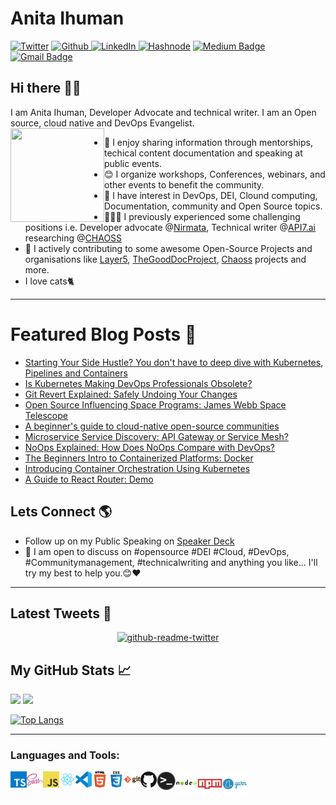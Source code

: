 # Anita Ihuman
[![Twitter](https://img.shields.io/twitter/follow/Anita_ihuman?style=social)](https://twitter.com/Anita_ihuman)
<a href="https://github.com/Anita-ihuman " target="_blank"><img alt="Github" src="https://img.shields.io/badge/-GitHub-181717?&style=flat-square&logo=github&logoColor=white" />
 <a href="https://www.linkedin.com/in/anita-ihuman/" target="_blank"><img alt="LinkedIn" src="https://img.shields.io/badge/-LinkedIn-0A66C2?&style=flat-square&logo=linkedin&logoColor=white" />
</a> 
<a href="https://movi.hashnode.dev"><img alt="Hashnode" src="https://img.shields.io/badge/-Hashnode-2962FF?logo=hashnode&style=flat-square"/></a>
[![Medium Badge](https://img.shields.io/badge/--03a57a?style=social&labelColor=black&logo=Medium&link=https://medium.com/@Anita-ihuman)](https://medium.com/@Anita-ihuman) 
[![Gmail Badge](https://img.shields.io/badge/--c14438?style=social&logo=Gmail&logoColor=red&link=mailto:charlesanita403@gmail.com)](mailto:charlesanita403@gmail.com)


## Hi there 👋🏽 
I am Anita Ihuman, Developer Advocate and technical writer.  I am an Open source, cloud native and DevOps Evangelist.  
 <a href="https://github.com/Anita-ihuman"><img align="left" width="150" height="150" src="https://ci3.googleusercontent.com/proxy/J9598pDwBaYqd4Aq9RPO_WxaeHybTUNFXMGlJ4-ob7UPjvktsbAldy692aW0vYFhZHNxc4fiExykgA4rygKR4u3c-59QfkpKzuDwnCST6m9rMX-lKoorcuqlPSWd-kTN6kqS1lp_=s0-d-e1-ft#https://octocat-generator-assets.githubusercontent.com/my-octocat-1615809367812.png"></a>

- 🎤 I enjoy sharing information through mentorships, techical content documentation and speaking at public events.
- 😊 I organize workshops, Conferences, webinars, and other events to benefit the community.
- 📌 I have interest in DevOps, DEI, Clound computing, Documentation, community and Open Source topics.
- 👩🏽‍💻 I previously experienced some challenging positions i.e. Developer advocate @[Nirmata](https://github.com/nirmata), Technical writer @[API7.ai](https://github.com/api7) researching @[CHAOSS](https://github.com/chaoss)
- 🌱 I actively contributing to some awesome Open-Source Projects and organisations like [Layer5](https://github.com/layer5io), [TheGoodDocProject](https://gitlab.com/tgdp), [Chaoss](https://github.com/chaoss) projects and more.
- I love cats🐈

---
# Featured Blog Posts 📘

<!-- BLOG-POST-LIST:START -->
- [Starting Your Side Hustle? You don't have to deep dive with Kubernetes, Pipelines and Containers](https://medium.com/@Anita-ihuman/starting-your-side-hustle-6002f1e56288)
- [Is Kubernetes Making DevOps Professionals Obsolete?](https://medium.com/@Anita-ihuman/is-kubernetes-making-devops-professionals-obsolete-e09f0dc070bb)
- [Git Revert Explained: Safely Undoing Your Changes](https://www.cloudbees.com/blog/git-revert-explained)
- [Open Source Influencing Space Programs: James Webb Space Telescope](https://sustainoss.org/blog/james-webb-space-telescope/)
- [A beginner's guide to cloud-native open-source communities](https://www.notion.so/About-Me-85a224cc28a64ed8a346e14044d8bcd2)
- [Microservice Service Discovery: API Gateway or Service Mesh?](https://blog.getambassador.io/microservice-service-discovery-api-gateway-or-service-mesh-77c468167025)
- [NoOps Explained: How Does NoOps Compare with DevOps?](https://www.splunk.com/en_us/blog/learn/noops-vs-devops.html?301=/en_us/blog/devops/what-is-noops-and-is-it-the-natural-evolution-of-devops.html)
- [The Beginners Intro to Containerized Platforms: Docker](https://movi.hashnode.dev/the-beginners-intro-to-containerized-platforms-docker-ckt9rvjdr0boa98s170rm7i6i)
- [Introducing Container Orchestration Using Kubernetes](https://movi.hashnode.dev/introducing-container-orchestration-using-kubernetes-cktemz89j02llyds1fmcm8xz2)
- [A Guide to React Router: Demo](https://movi.hashnode.dev/a-guide-to-react-router-demo-ckk13407306obqps1hso0ckb1)
<!-- BLOG-POST-LIST:END -->

## Lets Connect 🌎
- Follow up on my Public Speaking on <a href="https://www.notion.so/anitaihuman/Speaking-Engagements-78ce1075e0404898acd725b7e315f978"> Speaker Deck</a>
- 💬 I am open to discuss on  #opensource #DEI #Cloud, #DevOps, #Communitymanagement, #technicalwriting and anything you like... I'll try my best to help you.😊❤
---

 
<h2>Latest Tweets 🧵</h2>

<p align='center'><a href="https://twitter.com/Anita_ihuman"><img src="https://github-readme-twitter.gazf.vercel.app/api?id=Anita_ihuman&layout=wide" width="4 50"  alt="github-readme-twitter"></a></p>


## My GitHub Stats &#x1f4c8;
<p>
  <img width="48%" src="https://github-readme-stats.vercel.app/api?username=Anita-ihuman&show_icons=true&theme=tokyonight" />
  <img width="48%" src="https://github-readme-streak-stats.herokuapp.com/?user=Anita-ihuman&theme=tokyonight" />
 

[![Top Langs](https://github-readme-stats.vercel.app/api/top-langs/?username=Anita-ihuman&hide=java,html,css&theme=radical)](https://github.com/anuraghazra/github-readme-stats) 

</p>

---

### Languages and Tools:
<img align="left" alt="typescript" width="26px" src="https://raw.githubusercontent.com/github/explore/80688e429a7d4ef2fca1e82350fe8e3517d3494d/topics/typescript/typescript.png" />
<img align="left" alt="Sass" width="26px" src="https://raw.githubusercontent.com/github/explore/80688e429a7d4ef2fca1e82350fe8e3517d3494d/topics/sass/sass.png" />
<img align="left" alt="JavaScript" width="26px" src="https://raw.githubusercontent.com/github/explore/80688e429a7d4ef2fca1e82350fe8e3517d3494d/topics/javascript/javascript.png" />
<img align="left" alt="React" width="26px" src="https://raw.githubusercontent.com/github/explore/80688e429a7d4ef2fca1e82350fe8e3517d3494d/topics/react/react.png" />
<img align="left" alt="Visual Studio Code" width="26px" src="https://raw.githubusercontent.com/github/explore/80688e429a7d4ef2fca1e82350fe8e3517d3494d/topics/visual-studio-code/visual-studio-code.png" />
<img align="left" alt="HTML5" width="26px" src="https://raw.githubusercontent.com/github/explore/80688e429a7d4ef2fca1e82350fe8e3517d3494d/topics/html/html.png" />
<img align="left" alt="CSS3" width="26px" src="https://raw.githubusercontent.com/github/explore/80688e429a7d4ef2fca1e82350fe8e3517d3494d/topics/css/css.png" />
<img align="left" alt="Git" width="26px" src="https://raw.githubusercontent.com/github/explore/80688e429a7d4ef2fca1e82350fe8e3517d3494d/topics/git/git.png" />
<img align="left" alt="GitHub" width="26px" src="https://raw.githubusercontent.com/github/explore/78df643247d429f6cc873026c0622819ad797942/topics/github/github.png" />
<img align="left" alt="Terminal" width="30px" src="https://raw.githubusercontent.com/github/explore/80688e429a7d4ef2fca1e82350fe8e3517d3494d/topics/terminal/terminal.png" />
<img align="left" src="https://github.com/devicons/devicon/blob/master/icons/nodejs/nodejs-original-wordmark.svg" alt="NodeJS" width="35" />
<img align="left" src="https://github.com/devicons/devicon/blob/master/icons/npm/npm-original-wordmark.svg" alt="npm" width="40" />
<img align="left" src="https://github.com/devicons/devicon/blob/master/icons/yarn/yarn-original-wordmark.svg" alt="yarn" width="40" /> 
<br />
